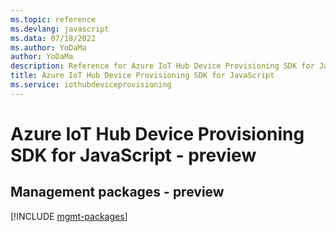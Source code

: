 ```yaml
---
ms.topic: reference
ms.devlang: javascript
ms.data: 07/18/2022
ms.author: YoDaMa
author: YoDaMa
description: Reference for Azure IoT Hub Device Provisioning SDK for JavaScript
title: Azure IoT Hub Device Provisioning SDK for JavaScript
ms.service: iothubdeviceprovisioning
---
```

# Azure IoT Hub Device Provisioning SDK for JavaScript - preview

## Management packages - preview
[!INCLUDE [mgmt-packages](iot-hub-device-provisioning-mgmt-index.md)]
